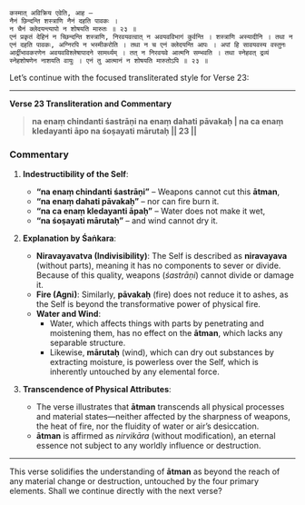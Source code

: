 ```
कस्मात् अविक्रिय एवेति, आह —
नैनं छिन्दन्ति शस्त्राणि नैनं दहति पावकः ।
न चैनं क्लेदयन्त्यापो न शोषयति मारुतः ॥ २३ ॥
एनं प्रकृतं देहिनं न च्छिन्दन्ति शस्त्राणि, निरवयवत्वात् न अवयवविभागं कुर्वन्ति । शस्त्राणि अस्यादीनि । तथा न एनं दहति पावकः, अग्निरपि न भस्मीकरोति । तथा न च एनं क्लेदयन्ति आपः । अपां हि सावयवस्य वस्तुनः आर्द्रीभावकरणेन अवयवविश्लेषापादने सामर्थ्यम् । तत् न निरवयवे आत्मनि सम्भवति । तथा स्नेहवत् द्रव्यं स्नेहशोषणेन नाशयति वायुः । एनं तु आत्मानं न शोषयति मारुतोऽपि ॥ २३ ॥
```

Let’s continue with the focused transliterated style for Verse 23:

---

**Verse 23 Transliteration and Commentary**

> **na enaṃ chindanti śastrāṇi na enaṃ dahati pāvakaḥ |
> na ca enaṃ kledayanti āpo na śoṣayati mārutaḥ || 23 ||**

### Commentary

1. **Indestructibility of the Self**:
   - **“na enaṃ chindanti śastrāṇi”** – Weapons cannot cut this **ātman**,
   - **“na enaṃ dahati pāvakaḥ”** – nor can fire burn it.
   - **“na ca enaṃ kledayanti āpaḥ”** – Water does not make it wet,
   - **“na śoṣayati mārutaḥ”** – and wind cannot dry it.

2. **Explanation by Śaṅkara**:
   - **Niravayavatva (Indivisibility)**: The Self is described as **niravayava** (without parts), meaning it has no components to sever or divide. Because of this quality, weapons (*śastrāṇi*) cannot divide or damage it.
   - **Fire (Agni)**: Similarly, **pāvakaḥ** (fire) does not reduce it to ashes, as the Self is beyond the transformative power of physical fire.
   - **Water and Wind**:
     - Water, which affects things with parts by penetrating and moistening them, has no effect on the **ātman**, which lacks any separable structure.
     - Likewise, **mārutaḥ** (wind), which can dry out substances by extracting moisture, is powerless over the Self, which is inherently untouched by any elemental force.

3. **Transcendence of Physical Attributes**:
   - The verse illustrates that **ātman** transcends all physical processes and material states—neither affected by the sharpness of weapons, the heat of fire, nor the fluidity of water or air’s desiccation.
   - **ātman** is affirmed as *nirvikāra* (without modification), an eternal essence not subject to any worldly influence or destruction.

---

This verse solidifies the understanding of **ātman** as beyond the reach of any material change or destruction, untouched by the four primary elements. Shall we continue directly with the next verse?
